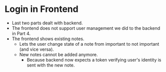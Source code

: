 # Login in Frontend
- Last two parts dealt with backend.
- The frontend does not support user management we did to the backend in Part 4.
- The frontend shows existing notes.
    - Lets the user change state of a note from important to not important (and vice versa).
    - New notes cannot be added anymore.
        - Because backend now expects a token verifying user's identity is sent with the new note.



